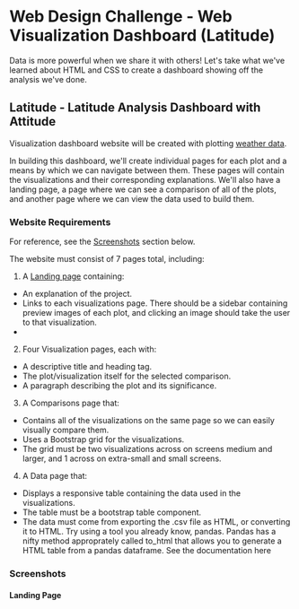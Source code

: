 # Web Design Challenge - Web Visualization Dashboard (Latitude) 

Data is more powerful when we share it with others! Let's take what we've learned about HTML and CSS to create a dashboard showing off the analysis we've done.


## Latitude - Latitude Analysis Dashboard with Attitude

Visualization dashboard website will be created  with plotting [weather data](https://github.com/cecileung1208/Homework/blob/master/Unit%2011%20-%20Web%20Design%20Challenge/Resources/cities.csv).<br>

In building this dashboard, we'll create individual pages for each plot and a means by which we can navigate between them. These pages will contain the visualizations and their corresponding explanations. We'll also have a landing page, a page where we can see a comparison of all of the plots, and another page where we can view the data used to build them.

### Website Requirements
For reference, see the [Screenshots](#screenshots) section below.

The website must consist of 7 pages total, including:

1. A [Landing page](#landing-page) containing:

  - An explanation of the project.
  - Links to each visualizations page. There should be a sidebar containing preview images of each plot, and clicking an image should take the user to that visualization.
  -

2. Four Visualization pages, each with:

  - A descriptive title and heading tag.
  - The plot/visualization itself for the selected comparison.
  - A paragraph describing the plot and its significance.


3. A Comparisons page that:

  - Contains all of the visualizations on the same page so we can easily visually compare them.
  - Uses a Bootstrap grid for the visualizations.
  - The grid must be two visualizations across on screens medium and larger, and 1 across on extra-small and small screens.


4. A Data page that:

  - Displays a responsive table containing the data used in the visualizations.
  - The table must be a bootstrap table component. 
  - The data must come from exporting the .csv file as HTML, or converting it to HTML. Try using a tool you already know, pandas. Pandas has a nifty method approprately called     to_html that allows you to generate a HTML table from a pandas dataframe. See the documentation here

### Screenshots

#### Landing Page


